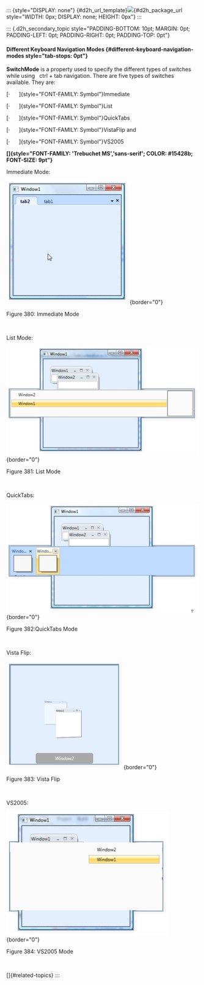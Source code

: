 ::: {style="DISPLAY: none"}
[](ms-xhelp:///?Id=d2h_url_template){#d2h_url_template}![](!package_url!){#d2h_package_url style="WIDTH: 0px; DISPLAY: none; HEIGHT: 0px"}
:::

::: {.d2h_secondary_topic style="PADDING-BOTTOM: 10pt; MARGIN: 0pt; PADDING-LEFT: 0pt; PADDING-RIGHT: 0pt; PADDING-TOP: 0pt"}
#### Different Keyboard Navigation Modes {#different-keyboard-navigation-modes style="tab-stops: 0pt"}

**SwitchMode** is a property used to specify the different types of switches while using   ctrl + tab navigation. There are five types of switches available. They are:

[·      ]{style="FONT-FAMILY: Symbol"}Immediate

[·      ]{style="FONT-FAMILY: Symbol"}List

[·      ]{style="FONT-FAMILY: Symbol"}QuickTabs

[·      ]{style="FONT-FAMILY: Symbol"}VistaFlip and

[·      ]{style="FONT-FAMILY: Symbol"}VS2005

**[]{style="FONT-FAMILY: 'Trebuchet MS','sans-serif'; COLOR: #15428b; FONT-SIZE: 9pt"}** 

Immediate Mode:

![Description: C:\\Users\\Hemanth\\Desktop\\Documentation\\Images\\Immediate.jpg](ImagesExt/image30_359.jpg){border="0"}

Figure 380: Immediate Mode

                                                             

List Mode:

![Description: C:\\Users\\Hemanth\\Desktop\\Documentation\\Images\\List.jpg](ImagesExt/image30_360.jpg){border="0"}

Figure 381: List Mode

 

QuickTabs:

![Description: C:\\Users\\Hemanth\\Desktop\\Documentation\\Images\\QuickTabs.jpg](ImagesExt/image30_361.jpg){border="0"}

Figure 382:QuickTabs Mode

                                                               

Vista Flip:

![Description: C:\\Users\\Hemanth\\Desktop\\Documentation\\Images\\VistaFlip.jpg](ImagesExt/image30_362.jpg){border="0"}

Figure 383: Vista Flip

                                                                  

VS2005:

![Description: C:\\Users\\Hemanth\\Desktop\\Documentation\\Images\\VS2005.jpg](ImagesExt/image30_363.jpg){border="0"}

Figure 384: VS2005 Mode

 

[]{#related-topics}
:::
